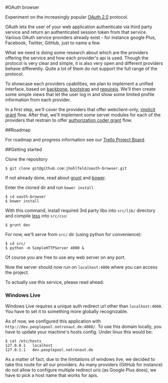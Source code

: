 #OAuth browser

Experiment on the increasingly popular [OAuth 2.0][0] protocol.

OAuth lets the user of your web application authenticate via third party service and return an authenticated session token from that service. Various OAuth service providers already exist - for instance google Plus, Facebook, Twitter, GitHub, just to name a few. 

What we need is doing some research about which are the providers offering the service and how each provider's api is used. Though the protocol is very clear and simple, it is also very open and different providers behave differently. Quite a lot of them do not support the full range of the protocol.

To showcase each providers cpabilities, we plan to implement a unified interface, based on [backbone][10], [bootstrap][11] and [requirejs][12]. We'll then create some simple views that let the user log in and show some limited profile information from each provider.

In a first step, we'll cover the providers that offer webclient-only, [implicit grant][20] flow. After that, we'll implement some server modules for each of the providers that restrain to offer [authorization coder grant][21] flow.

##Roadmap

For roadmap and progress information see our [Trello Project Board][1].

##Getting started

Clone the repository

    $ git clone git@github.com:jhohlfeld/oauth-browser.git

If not already done, read about [grunt][3] and [bower][4].

Enter the cloned dir and run `bower install`

    $ cd oauth-browser
    $ bower install

With this command, install required 3rd party libs into `src/lib/` directory and compile [less][5] into `src/css`:

    $ grunt dev

For now, we'll serve from `src/` dir (using python for convenience):

    $ cd src/
	$ python -m SimpleHTTPServer 4000 &

Of course you are free to use any web server on any port.

Now the server should now run on `localhost:4000` where you can access the project.

To actually use this service, please read ahead:

### Windows Live

Windows Live requires a unique auth redirect url other than `localhost:4000`. You have to set it to something more globally recognizable.

As of now, we configured this application with `http://dev.peoplepool.netronaut.de:4000/`. To use this domain locally, you have to update your machine's hosts config. Under linux this would be:

    $ cat /etc/hosts
    127.0.0.1	localhost
	127.0.1.1	dev.peoplepool.netronaut.de

As a matter of fact, due to the limitations of windows live, we decided to take this route for all our providers. As many providers (GitHub for instance) do not allow to configure multiple redirect uris (as Google Plus does), we have to pick a host name that works for apis.


[1]: https://trello.com/b/eiTVEUdf/oauth-browser

[0]: http://oauth.net/2/
[3]: http://gruntjs.com/
[4]: http://bower.io/
[5]: http://www.lesscss.de/

[10]: http://backbonejs.org/
[11]: http://getbootstrap.com/
[12]: http://requirejs.org/

[20]: http://tools.ietf.org/html/rfc6749#section-4.2
[21]: http://tools.ietf.org/html/rfc6749#section-4.1
